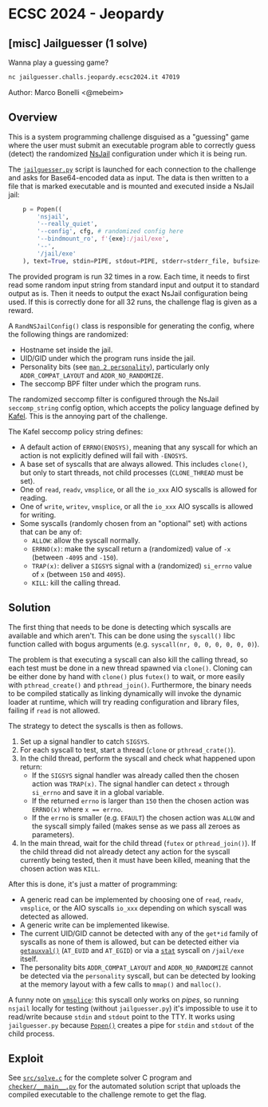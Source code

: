 # ECSC 2024 - Jeopardy

## [misc] Jailguesser (1 solve)

Wanna play a guessing game?

```sh
nc jailguesser.challs.jeopardy.ecsc2024.it 47019
```

Author: Marco Bonelli <@mebeim>

## Overview

This is a system programming challenge disguised as a "guessing" game where the
user must submit an executable program able to correctly guess (detect) the
randomized [NsJail][nsjail] configuration under which it is being run.

The [`jailguesser.py`](./src/jailguesser.py) script is launched for each
connection to the challenge and asks for Base64-encoded data as input. The data
is then written to a file that is marked executable and is mounted and executed
inside a NsJail jail:

```python
    p = Popen((
        'nsjail',
        '--really_quiet',
        '--config', cfg, # randomized config here
        '--bindmount_ro', f'{exe}:/jail/exe',
        '--',
        '/jail/exe'
    ), text=True, stdin=PIPE, stdout=PIPE, stderr=stderr_file, bufsize=1 << 20)
```

The provided program is run 32 times in a row. Each time, it needs to first read
some random input string from standard input and output it to standard output as
is. Then it needs to output the exact NsJail configuration being used. If this
is correctly done for all 32 runs, the challenge flag is given as a reward.

A `RandNSJailConfig()` class is responsible for generating the config, where the
following things are randomized:

- Hostname set inside the jail.
- UID/GID under which the program runs inside the jail.
- Personality bits (see [`man 2 personality`][man-personality]), particularly
  only `ADDR_COMPAT_LAYOUT` and `ADDR_NO_RANDOMIZE`.
- The seccomp BPF filter under which the program runs.

The randomized seccomp filter is configured through the NsJail `seccomp_string`
config option, which accepts the policy language defined by [Kafel][kafel]. This
is the annoying part of the challenge.

The Kafel seccomp policy string defines:

- A default action of `ERRNO(ENOSYS)`, meaning that any syscall for which an
  action is not explicitly defined will fail with `-ENOSYS`.
- A base set of syscalls that are always allowed. This includes `clone()`, but
  only to start threads, not child processes (`CLONE_THREAD` must be set).
- One of `read`, `readv`, `vmsplice`, or all the `io_xxx` AIO syscalls is
  allowed for reading.
- One of `write`, `writev`, `vmsplice`, or all the `io_xxx` AIO syscalls is
  allowed for writing.
- Some syscalls (randomly chosen from an "optional" set) with actions that can
  be any of:
  - `ALLOW`: allow the syscall normally.
  - `ERRNO(x)`: make the syscall return a (randomized) value of `-x` (between
    `-4095` and `-150`).
  - `TRAP(x)`: deliver a `SIGSYS` signal with a (randomized) `si_errno` value of
    `x` (between `150` and `4095`).
  - `KILL`: kill the calling thread.

## Solution

The first thing that needs to be done is detecting which syscalls are available
and which aren't. This can be done using the `syscall()` libc function called
with bogus arguments (e.g. `syscall(nr, 0, 0, 0, 0, 0, 0)`).

The problem is that executing a syscall can also kill the calling thread, so
each test must be done in a new thread spawned via `clone()`. Cloning can be
either done by hand with `clone()` plus `futex()` to wait, or more easily with
`pthread_create()` and `pthread_join()`. Furthermore, the binary needs to be
compiled statically as linking dynamically will invoke the dynamic loader at
runtime, which will try reading configuration and library files, failing if
`read` is not allowed.

The strategy to detect the syscalls is then as follows.

1. Set up a signal handler to catch `SIGSYS`.
2. For each syscall to test, start a thread (`clone` or `pthread_crate()`).
3. In the child thread, perform the syscall and check what happened upon return:
   - If the `SIGSYS` signal handler was already called then the chosen action
     was `TRAP(x)`. The signal handler can detect `x` through `si_errno` and
     save it in a global variable.
   - If the returned `errno` is larger than `150` then the chosen action was
     `ERRNO(x)` where `x == errno`.
   - If the `errno` is smaller (e.g. `EFAULT`) the chosen action was `ALLOW` and
     the syscall simply failed (makes sense as we pass all zeroes as
     parameters).
4. In the main thread, wait for the child thread (`futex` or `pthread_join()`).
   If the child thread did not already detect any action for the syscall
   currently being tested, then it must have been killed, meaning that the
   chosen action was `KILL`.

After this is done, it's just a matter of programming:

- A generic read can be implemented by choosing one of `read`, `readv`,
  `vmsplice`, or the AIO syscalls `io_xxx` depending on which syscall was
  detected as allowed.
- A generic write can be implemented likewise.
- The current UID/GID cannot be detected with any of the `get*id` family of
  syscalls as none of them is allowed, but can be detected either via
  [`getauxval()`][man-getauxval] (`AT_EUID` and `AT_EGID`) or via a
  [`stat`][man-stat] syscall on `/jail/exe` itself.
- The personality bits `ADDR_COMPAT_LAYOUT` and `ADDR_NO_RANDOMIZE` cannot be
  detected via the `personality` syscall, but can be detected by looking at the
  memory layout with a few calls to `mmap()` and `malloc()`.

A funny note on [`vmsplice`][man-vmsplice]: this syscall only works on *pipes*,
so running `nsjail` locally for testing (without `jailguesser.py`) it's
impossible to use it to read/write because `stdin` and `stdout` point to the
TTY. It works using `jailguesser.py` because [`Popen()`][py-popen] creates a
pipe for `stdin` and `stdout` of the child process.

## Exploit

See [`src/solve.c`](src/solve.c) for the complete solver C program and
[`checker/__main__.py`](checker/__main__.py) for the automated solution script
that uploads the compiled executable to the challenge remote to get the flag.

[nsjail]: https://github.com/google/nsjail
[kafel]: https://github.com/google/kafel
[man-personality]: https://manned.org/man/personality
[man-getauxval]: https://manned.org/man/getauxval
[man-stat]: https://manned.org/man/stat.2
[man-vmsplice]: https://manned.org/man/vmsplice
[py-popen]: https://docs.python.org/3/library/subprocess.html#subprocess.Popen
